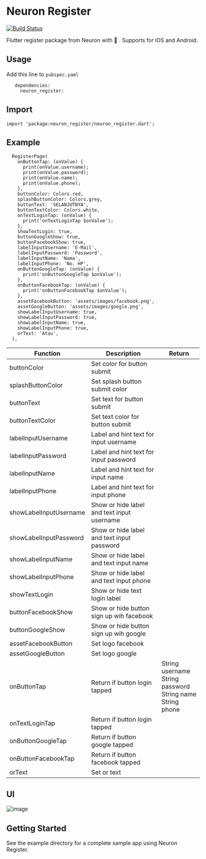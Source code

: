 # Neuron Register

[![Build Status](https://api.cirrus-ci.com/github/flutter/plugins.svg)](https://cirrus-ci.com/github/flutter/plugins/master)

Flutter register package from Neuron with 🥰 . Supports for iOS and Android.

## Usage

Add this line to `pubspec.yaml`


```
   dependencies:
     neuron_register:

```

## Import

```
import 'package:neuron_register/neuron_register.dart';

```

## Example

```
  RegisterPage(
    onButtonTap: (onValue) {
      print(onValue.username);
      print(onValue.password);
      print(onValue.name);
      print(onValue.phone);
    },
    buttonColor: Colors.red,
    splashButtonColor: Colors.grey,
    buttonText: 'SELANJUTNYA',
    buttonTextColor: Colors.white,
    onTextLoginTap: (onValue) {
      print('onTextLoginTap $onValue');
    },
    showTextLogin: true,
    buttonGoogleShow: true,
    buttonFacebookShow: true,
    labelInputUsername: 'E-Mail',
    labelInputPassword: 'Password',
    labelInputName: 'Nama',
    labelInputPhone: 'No. HP',
    onButtonGoogleTap: (onValue) {
      print('onButtonGoogleTap $onValue');
    },
    onButtonFacebookTap: (onValue) {
      print('onButtonFacebookTap $onValue');
    },
    assetFacebookButton: 'assets/images/facebook.png',
    assetGoogleButton: 'assets/images/google.png',
    showLabelInputUsername: true,
    showLabelInputPassword: true,
    showLabelInputName: true,
    showLabelInputPhone: true,
    orText: 'Atau',
  ),
```

| Function | Description | Return |
| ------ | ------ | ------ |
| buttonColor | Set color for button submit |
| splashButtonColor | Set splash button submit color |
| buttonText | Set text for button submit |
| buttonTextColor | Set text color for button submit |
| labelInputUsername | Label and hint text for input username |
| labelInputPassword | Label and hint text for input password |
| labelInputName | Label and hint text for input name |
| labelInputPhone | Label and hint text for input phone |
| showLabelInputUsername | Show or hide label and text input username |
| showLabelInputPassword | Show or hide label and text input password |
| showLabelInputName | Show or hide label and text input name |
| showLabelInputPhone | Show or hide label and text input phone |
| showTextLogin | Show or hide text login label |
| buttonFacebookShow | Show or hide button sign up wih facebook |
| buttonGoogleShow | Show or hide button sign up wih google |
| assetFacebookButton | Set logo facebook |
| assetGoogleButton | Set logo google |
| onButtonTap | Return if button login tapped | String username<br>String password<br>String name<br>String phone |
| onTextLoginTap | Return if button login tapped |
| onButtonGoogleTap | Return if button google tapped |
| onButtonFacebookTap | Return if button facebook tapped |
| orText | Set or text |


## UI

![image](/uploads/aa918dd8560c9359043c16a098dfe1fd/image.png)

## Getting Started

See the example directory for a complete sample app using Neuron Register.
